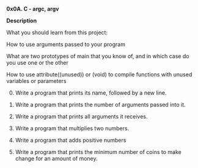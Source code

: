 **0x0A. C - argc, argv**

**Description**

What you should learn from this project:

How to use arguments passed to your program

What are two prototypes of main that you know of, and in which case do you use one or the other

How to use attribute((unused)) or (void) to compile functions with unused variables or parameters

 0. Write a program that prints its name, followed by a new line.

 1. Write a program that prints the number of arguments passed into it.

 2. Write a program that prints all arguments it receives.

 3. Write a program that multiplies two numbers.

 4. Write a program that adds positive numbers

 100. Write a program that prints the minimum number of coins to make change for an amount of money.
